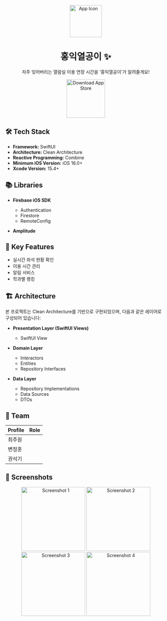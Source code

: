 <p align="center">
  <img src="https://github.com/user-attachments/assets/e85b443a-c28e-456a-8342-105984ccaa79" alt="App Icon" width="100" height="100"/>
</p>

<h1 align="center">홍익열공이 ✨</h1>

<p align="center">
 자주 잊어버리는 열람실 이용 연장 시간을
‘홍익열공이’가 알려줄게요!
</p>

<p align="center">
  <a href="https://apps.apple.com/kr/app/%ED%99%8D%EC%9D%B5%EC%97%B4%EA%B3%B5%EC%9D%B4/id6505141926">
    <img src="https://github.com/user-attachments/assets/2b0436ae-c4fd-4b33-bd50-464bf2c26ac1" alt="Download App Store" width="120">
  </a>
</p>

## 🛠 Tech Stack

- **Framework:** SwiftUI
- **Architecture:** Clean Architecture
- **Reactive Programming:** Combine
- **Minimum iOS Version:** iOS 16.0+
- **Xcode Version:** 15.4+

## 📚 Libraries

- **Firebase iOS SDK**
  - Authentication
  - Firestore
  - RemoteConfig
 
- **Amplitude**

## 🌟 Key Features

- 실시간 좌석 현황 확인
- 이용 시간 관리
- 알림 서비스
- 학과별 랭킹

## 🏗 Architecture

본 프로젝트는 Clean Architecture를 기반으로 구현되었으며, 다음과 같은 레이어로 구성되어 있습니다:

- **Presentation Layer (SwiftUI Views)**
  - SwiftUI View

- **Domain Layer**
  - Interactors
  - Entities
  - Repository Interfaces

- **Data Layer**
  - Repository Implementations
  - Data Sources
  - DTOs

## 👥 Team
| Profile |  Role  |
|:-----|:--------:|
| 최주원   |  |
| 변정훈   |  |
| 권석기   |  |
## 📱 Screenshots

<p align="center">
  <img src="https://github.com/user-attachments/assets/cde1df71-510c-4be0-b12d-3929ddb876c7" alt="Screenshot 1" width="200"/>
  <img src="https://github.com/user-attachments/assets/43bbeab0-ffe8-4058-ae6d-50eff5cf7e65" alt="Screenshot 2" width="200"/>
  <img src="https://github.com/user-attachments/assets/ca2a8cbb-f1e0-4671-ab9f-8013eb7b67be" alt="Screenshot 3" width="200"/>
  <img src="https://github.com/user-attachments/assets/c1486a11-9c85-491b-94c5-a13182123ddc" alt="Screenshot 4" width="200"/>
</p>
